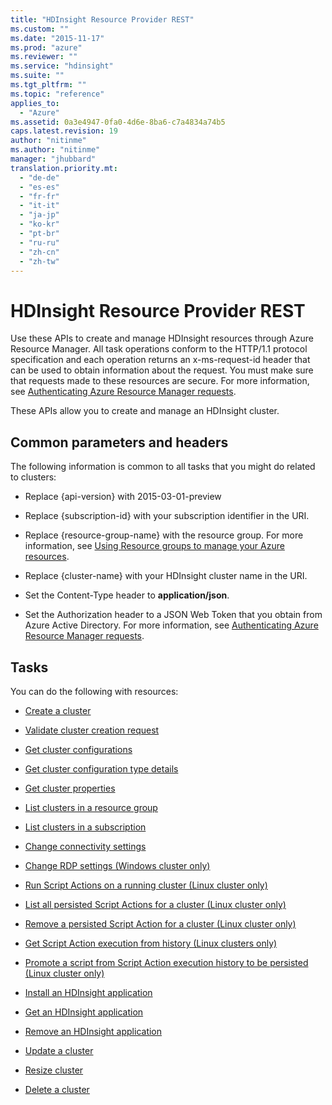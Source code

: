 ```yaml
---
title: "HDInsight Resource Provider REST"
ms.custom: ""
ms.date: "2015-11-17"
ms.prod: "azure"
ms.reviewer: ""
ms.service: "hdinsight"
ms.suite: ""
ms.tgt_pltfrm: ""
ms.topic: "reference"
applies_to: 
  - "Azure"
ms.assetid: 0a3e4947-0fa0-4d6e-8ba6-c7a4834a74b5
caps.latest.revision: 19
author: "nitinme"
ms.author: "nitinme"
manager: "jhubbard"
translation.priority.mt: 
  - "de-de"
  - "es-es"
  - "fr-fr"
  - "it-it"
  - "ja-jp"
  - "ko-kr"
  - "pt-br"
  - "ru-ru"
  - "zh-cn"
  - "zh-tw"
---
```

# HDInsight Resource Provider REST
Use these APIs to create and manage HDInsight resources through Azure Resource Manager. All task operations conform to the HTTP/1.1 protocol specification and each operation returns an x-ms-request-id header that can be used to obtain information about the request. You must make sure that requests made to these resources are secure. For more information, see [Authenticating Azure Resource Manager requests](https://msdn.microsoft.com/en-us/library/azure/dn790557.aspx).  
  
 These APIs allow you to create and manage an HDInsight cluster.  
  
##  <a name="bk_common"></a> Common parameters and headers  
 The following information is common to all tasks that you might do related to clusters:  
  
-   Replace {api-version} with 2015-03-01-preview  
  
-   Replace {subscription-id} with your subscription identifier in the URI.  
  
-   Replace {resource-group-name} with the resource group. For more information, see [Using Resource groups to manage your Azure resources](http://azure.microsoft.com/en-us/documentation/articles/azure-preview-portal-using-resource-groups/).  
  
-   Replace {cluster-name} with your HDInsight cluster name in the URI.  
  
-   Set the Content-Type header to **application/json**.  
  
-   Set the Authorization header to a JSON Web Token that you obtain from Azure Active Directory. For more information, see [Authenticating Azure Resource Manager requests](https://msdn.microsoft.com/en-us/library/azure/dn790557.aspx).  
  
## Tasks  
 You can do the following with resources:  
  
-   [Create a cluster](../HDInsightREST/create-a-cluster.md)  
  
-   [Validate cluster creation request](../HDInsightREST/validate-cluster-creation-request.md)  
  
-   [Get cluster configurations](../HDInsightREST/get-cluster-configurations.md)  
  
-   [Get cluster configuration type details](../HDInsightREST/get-cluster-configuration-type-details.md)  
  
-   [Get cluster properties](../HDInsightREST/get-cluster-properties.md)  
  
-   [List clusters in a resource group](../HDInsightREST/list-clusters-in-a-resource-group.md)  
  
-   [List clusters in a subscription](../HDInsightREST/list-clusters-in-a-subscription3.md)  
  
-   [Change connectivity settings](../HDInsightREST/change-connectivity-settings.md)  
  
-   [Change RDP settings (Windows cluster only)](../HDInsightREST/change-rdp-settings--windows-cluster-only-.md)  
  
-   [Run Script Actions on a running cluster (Linux cluster only)](../HDInsightREST/run-script-actions-on-a-running-cluster--linux-cluster-only-.md)  
  
-   [List all persisted Script Actions for a cluster (Linux cluster only)](../HDInsightREST/list-all-persisted-script-actions-for-a-cluster--linux-cluster-only-.md)  
  
-   [Remove a persisted Script Action for a cluster (Linux cluster only)](../HDInsightREST/remove-a-persisted-script-action-for-a-cluster--linux-cluster-only-.md)  
  
-   [Get Script Action execution from history (Linux clusters only)](../HDInsightREST/get-script-action-execution-from-history--linux-clusters-only-.md)  
  
-   [Promote a script from Script Action execution history to be persisted (Linux cluster only)](../HDInsightREST/41313b17-787f-4768-8e61-40b492452c02.md)  
  
-   [Install an HDInsight application](../HDInsightREST/install-an-hdinsight-application.md)  
  
-   [Get an HDInsight application](../HDInsightREST/get-an-hdinsight-application.md)  
  
-   [Remove an HDInsight application](../HDInsightREST/remove-an-hdinsight-application.md)  
  
-   [Update a cluster](../HDInsightREST/update-a-cluster2.md)  
  
-   [Resize cluster](../HDInsightREST/resize-cluster.md)  
  
-   [Delete a cluster](../HDInsightREST/delete-a-cluster.md)